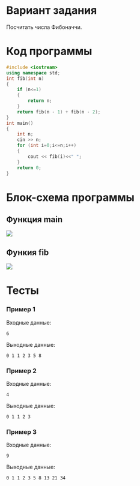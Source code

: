 # Вариант задания
Посчитать числа Фибоначчи.
# Код программы
```cpp
#include <iostream>
using namespace std;
int fib(int n)
{
	if (n<=1)
	{
		return n;
	}
	return fib(n - 1) + fib(n - 2);
}
int main()
{
	int n;
	cin >> n;
	for (int i=0;i<=n;i++)
	{
		cout << fib(i)<<" ";
	}
	return 0;
}
```
# Блок-схема программы
## Функция main
<image src="lab_rec_main.png">

## Функия fib
<image src="lab_fib_fib.png">
		
# Тесты
### Пример 1
Входные данные:
```
6
```
Выходные данные:
```
0 1 1 2 3 5 8
```
### Пример 2
Входные данные:
```
4
```
Выходные данные:
```
0 1 1 2 3
```
### Пример 3
Входные данные:
```
9
```
Выходные данные:
```
0 1 1 2 3 5 8 13 21 34
```
